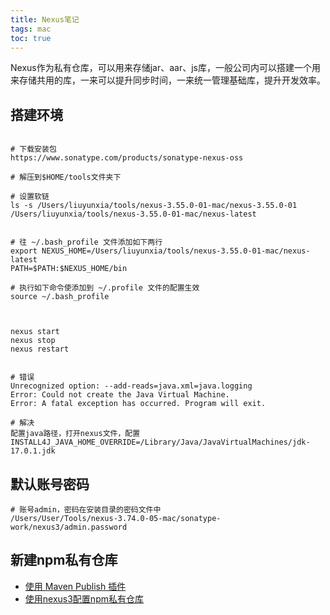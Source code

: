 ```yaml
---
title: Nexus笔记
tags: mac
toc: true
---
```


Nexus作为私有仓库，可以用来存储jar、aar、js库，一般公司内可以搭建一个用来存储共用的库，一来可以提升同步时间，一来统一管理基础库，提升开发效率。

## 搭建环境

```shell

# 下载安装包
https://www.sonatype.com/products/sonatype-nexus-oss

# 解压到$HOME/tools文件夹下

# 设置软链
ls -s /Users/liuyunxia/tools/nexus-3.55.0-01-mac/nexus-3.55.0-01 /Users/liuyunxia/tools/nexus-3.55.0-01-mac/nexus-latest


# 往 ~/.bash_profile 文件添加如下两行
export NEXUS_HOME=/Users/liuyunxia/tools/nexus-3.55.0-01-mac/nexus-latest
PATH=$PATH:$NEXUS_HOME/bin

# 执行如下命令使添加到 ~/.profile 文件的配置生效
source ~/.bash_profile



nexus start
nexus stop
nexus restart


```

```shell
# 错误
Unrecognized option: --add-reads=java.xml=java.logging
Error: Could not create the Java Virtual Machine.
Error: A fatal exception has occurred. Program will exit.

# 解决
配置java路径，打开nexus文件，配置INSTALL4J_JAVA_HOME_OVERRIDE=/Library/Java/JavaVirtualMachines/jdk-17.0.1.jdk
```


## 默认账号密码

```shell
# 账号admin，密码在安装目录的密码文件中
/Users/User/Tools/nexus-3.74.0-05-mac/sonatype-work/nexus3/admin.password
```

## 新建npm私有仓库


- [使用 Maven Publish 插件](https://developer.android.com/studio/build/maven-publish-plugin?hl=zh-cn)
- [使用nexus3配置npm私有仓库](https://wiki.eryajf.net/pages/1956.html)